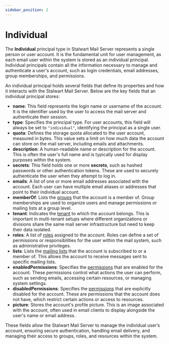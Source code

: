 ```yaml
---
sidebar_position: 2
---
```


# Individual

The **Individual** principal type in Stalwart Mail Server represents a single person or user account. It is the fundamental unit for user management, as each email user within the system is stored as an individual principal. Individual principals contain all the information necessary to manage and authenticate a user's account, such as login credentials, email addresses, group memberships, and permissions.

An individual principal holds several fields that define its properties and how it interacts with the Stalwart Mail Server. Below are the key fields that an individual principal stores:

- **name**: This field represents the login name or username of the account. It is the identifier used by the user to access the mail server and authenticate their session.
- **type**: Specifies the principal type. For user accounts, this field will always be set to `"individual"`, identifying the principal as a single user.
- **quota**:  Defines the storage quota allocated to the user account, measured in bytes. This value sets a limit on how much data the account can store on the mail server, including emails and attachments.
- **description**: A human-readable name or description for the account. This is often the user's full name and is typically used for display purposes within the system.
- **secrets**: This field holds one or more **secrets**, such as hashed passwords or other authentication tokens. These are used to securely authenticate the user when they attempt to log in.
- **emails**: A list of one or more email addresses associated with the account. Each user can have multiple email aliases or addresses that point to their individual account.
- **memberOf**: Lists the [groups](/docs/directory/principals/group) that the account is a member of. Group memberships are used to organize users and manage permissions or mailing lists at a group level.
- **tenant**: Indicates the [tenant](/docs/directory/multi-tenant) to which the account belongs. This is important in multi-tenant setups where different organizations or divisions share the same mail server infrastructure but need to keep their data isolated.
- **roles**: A list of [roles](/docs/directory/authorization/roles) assigned to the account. Roles can define a set of permissions or responsibilities for the user within the mail system, such as administrative privileges.
- **lists**: Lists the [mailing lists](/docs/directory/principals/list) that the account is subscribed to or a member of. This allows the account to receive messages sent to specific mailing lists.
- **enabledPermissions**: Specifies the [permissions](/docs/directory/authorization/permissions) that are enabled for the account. These permissions control what actions the user can perform, such as sending emails, accessing certain resources, or managing system settings.
- **disabledPermissions**: Specifies the [permissions](/docs/directory/authorization/permissions) that are explicitly disabled for the account. These are permissions that the account does not have, which restrict certain actions or access to resources.
- **picture**: Stores the account's profile picture. This is an image associated with the account, often used in email clients to display alongside the user's name or email address.

These fields allow the Stalwart Mail Server to manage the individual user’s account, ensuring secure authentication, handling email delivery, and managing their access to groups, roles, and resources within the system.

